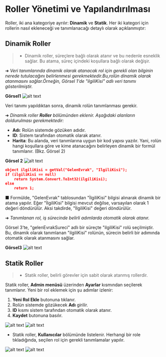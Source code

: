 # Roller Yönetimi ve Yapılandırılması

 Roller, iki ana kategoriye ayrılır: **Dinamik** ve **Statik**. Her iki kategori için rollerin nasıl ekleneceği ve tanımlanacağı detaylı olarak açıklanmıştır:





## Dinamik Roller




> - Dinamik roller, süreçlere  bağlı olarak atanır ve bu nedenle esneklik sağlar. Bu atama, süreç içindeki  koşullara bağlı olarak değişir.

➜ _Veri tanımlarında dinamik olarak atanacak rol için gerekli olan bilginin nerede tutulacağını belirlenmesi gerekmektedir.Bu,rolün dinamik olarak atanmasını sağlar.Örneğin, Görsel 1'de "ilgiliKisi" adlı veri tanımı gösterilmiştir._



**Görsel1** 
![alt text](/TimyaBPM-Documents/roller2.png) 

Veri tanımı yapıldıktan sonra, dinamik rolün tanımlanması gerekir.


➜ _Dinamik roller **Roller** bölümünden eklenir. Aşağıdaki alanların doldurulması gerekmektedir:_


- **Adı**: Rolün sistemde gözüken adıdır.
- **ID**: Sistem tarafından otomatik olarak atanır.
- **Harita**: Bu alanda, veri tanımlarına uygun bir kod yapısı yazılır. Yani, rolün hangi koşullara göre ve kime atanacağını belirleyen dinamik bir formül tanımlanır. (Bkz. Görsel 2)



**Görsel 2**
![alt text](/TimyaBPM-Documents/roller1.png)

```json
object ilgiliKisi = getVal("GelenEvrak", "IlgiliKisi");
if (ilgiliKisi == null)
    return System.Convert.ToInt32(ilgiliKisi);
else
    return 1;
```
■ Formülde, "GelenEvrak" tablosundan "İlgiliKisi" bilgisi alınarak dinamik bir atama yapılır. Eğer "İlgiliKisi" bilgisi mevcut değilse, varsayılan olarak 1 değeri döndürülür. Aksi takdirde, "İlgiliKisi" değeri döndürülür.



➜ _Tanımlanan rol, iş sürecinde belirli adımlarda otomatik olarak atanır._




Görsel 3'te, "gelenEvrakSureci" adlı bir süreçte "ilgiliKisi" rolü seçilmiştir. Bu, dinamik olarak tanımlanan "ilgiliKisi" rolünün, sürecin belirli bir adımında otomatik olarak atanmasını sağlar.

**Görsel3** 
![alt text](/TimyaBPM-Documents/roller3.png)


##  Statik Roller

> - Statik roller, belirli  görevler için sabit olarak atanmış rollerdir.

Statik roller, **Admin menüsü** üzerinden **Ayarlar** kısmından seçilerek tanımlanır. Yeni bir rol eklemek için şu adımlar izlenir:

1. **Yeni Rol Ekle** butonuna tıklanır.
2. Rolün sistemde gözükecek **Adı** girilir.
3. **ID** kısmı sistem tarafından otomatik olarak atanır.
4. **Kaydet** butonuna basılır.


![alt text](/TimyaBPM-Documents/sr1.png) 
![alt text](/TimyaBPM-Documents/sr2.png) 

- Statik roller, **Kullanıcılar** bölümünde listelenir. Herhangi bir role tıkladığında, seçilen  rol için gerekli tanımlamalar yapılır.



![alt text](/TimyaBPM-Documents/sr6.png) 
![alt text](/TimyaBPM-Documents/sr7.png) 